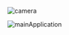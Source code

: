 ![camera](https://github.com/reyalfre/capacitorCamera/assets/79906574/d88c2acb-9a7f-439b-9643-0f52cae9e90c)

![mainApplication](https://github.com/reyalfre/capacitorCamera/assets/79906574/c01fe806-0da8-430f-8c74-2aa9394daa49)
